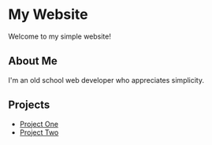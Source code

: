 # My Website

Welcome to my simple website!

## About Me

I'm an old school web developer who appreciates simplicity.

## Projects

- [Project One](/project-one)
- [Project Two](/project-two)